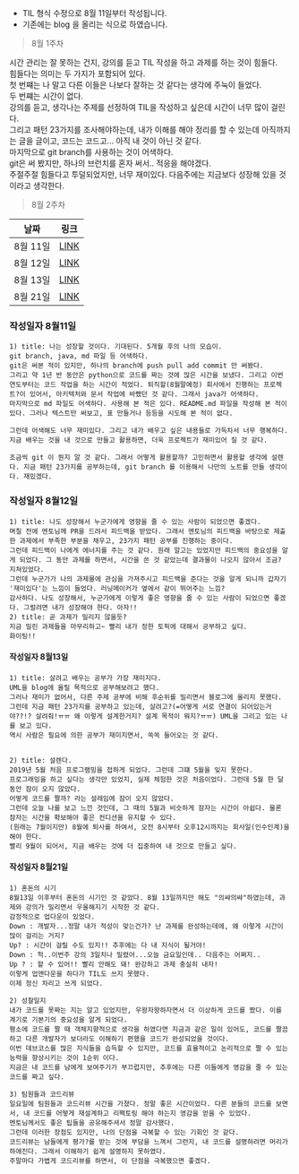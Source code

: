 * TIL 형식 수정으로 8월 11일부터 작성됩니다. 
* 기존에는 blog 을 올리는 식으로 하였습니다. 

> 8월 1주차

시간 관리는 잘 못하는 건지, 강의를 듣고 TIL 작성을 하고 과제를 하는 것이 힘들다. <br>
힘들다는 의미는 두 가지가 포함되어 있다. <br>
첫 번쨰는 나 말고 다른 이들은 나보다 잘하는 것 같다는 생각에 주눅이 들었다. <br>
두 번쨰는 시간이 없다. <br>
강의를 듣고, 생각나는 주제를 선정하여 TIL을 작성하고 싶은데 시간이 너무 많이 걸린다. <br>
그리고 패턴 23가지를 조사해야하는데, 내가 이해를 해야 정리를 할 수 있는데 아직까지는 글을 글이고, 코드는 코드고... 아직 내 것이 아닌 것 같다. <br>
마지막으로 git branch를 사용하는 것이 어색하다. <br>
git은 써 봤지만, 하나의 브런치를 혼자 써서.. 적응을 해야겠다. <br>
주절주절 힘들다고 투덜되었지만, 너무 재미있다. 다음주에는 지금보다 성장해 있을 것이라고 생각한다. <br>


> 8월 2주차

|날짜|링크|
|--|--|
|8월 11일|[LINK](#작성일자-8월11일)|
|8월 12일|[LINK](#작성일자-8월12일)|
|8월 13일|[LINK](#작성일자-8월13일)|
|8월 21일|[LINK](#작성일자-8월21일)|

### 작성일자 8월11일
```
1) title: 나는 성장할 것이다. 기대된다. 5개월 후의 나의 모습이.
git branch, java, md 파일 등 어색하다.
git은 써본 적이 있지만, 하나의 branch에 push pull add commit 만 써봤다.
그리고 약 1년 반 동안은 python으로 코드를 짜는 것에 많은 시간을 보냈다. 그리고 이번 연도부터는 코드 작업을 하는 시간이 적었다. 퇴직할(8월말예정) 회사에서 진행하는 프로젝트?이 있어서, 아키텍처와 문서 작업에 바빴던 것 같다. 그래서 java가 어색하다.
마지막으로 md 파일도 어색하다. 사용해 본 적은 있다. README.md 파일을 작성해 본 적이 있다. 그러나 텍스트만 써보고, 표 만들거나 등등을 시도해 본 적이 없다.

그런데 어색해도 너무 재미있다. 그리고 내가 배우고 싶은 내용들로 가득차서 너무 행복하다. 지금 배우는 것을 내 것으로 만들고 활용하면, 더욱 프로젝트가 재미있어 질 것 같다.

조금씩 git 이 뭔지 알 것 같다. 그래서 어떻게 활용할까? 고민하면서 활용할 생각에 설렌다. 지금 패턴 23가지를 공부하는데, git branch 를 이용해서 나만의 노트를 만들 생각이다. 재밌겠다.
```

### 작성일자 8월12일
```
1) title: 나도 성장해서 누군가에게 영향을 줄 수 있는 사람이 되었으면 좋겠다.
며칠 전에 멘토님께 PR을 드려서 피드백을 받았다. 그래서 멘토님의 피드백을 바탕으로 제출한 과제에서 부족한 부분을 채우고, 23가지 패턴 공부를 진행하는 중이다.
그런데 피드백이 나에게 에너지를 주는 것 같다. 원래 알고는 있었지만 피드백의 중요성을 알게 되었다. 그 동안 과제를 하면서, 시간을 쓴 것 같았는데 결과물이 나오지 않아서 조금? 지쳐있었다. 
그런데 누군가가 나의 과제물에 관심을 가져주시고 피드백을 준다는 것을 알게 되니까 갑자기 '재미있다'는 느낌이 들었다. 러닝메이커가 옆에서 같이 뛰어주는 느낌?
감사하다. 나도 성장해서, 누군가에게 이렇게 좋은 영향을 줄 수 있는 사람이 되었으면 좋겠다. 그럴려면 내가 성장해야 한다. 아자!!
2) title: 곧 과제가 밀리지 않을듯?
지금 밀린 과제들을 마무리하고~ 빨리 내가 정한 토픽에 대해서 공부하고 싶다. 
화이팅!!
```

#### 작성일자 8월13일
```
1) title: 살려고 배우는 공부가 가장 재미지다.
UML을 blog에 올릴 목적으로 공부해보려고 했다. 
그러나 재미가 없어서, 다른 주제 공부에 비해 후순위를 밀리면서 블로그에 올리지 못했다. 
그런데 지금 패턴 23가지를 공부하고 있는데, 살려고?(=어떻게 서로 연결이 되어있는거야??!? 살려줘!ㅠㅠ 왜 이렇게 설계한거지? 설계 목적이 뭐지?ㅠㅠ) UML을 그리고 있는 나를 보고 있다.
역시 사람은 필요에 의한 공부가 재미지면서, 쏙쏙 들어오는 것 같다. 


2) title: 설렌다.
2019년 5월 처음 프로그램밍을 접하게 되었다. 그런데 그떄 5월을 잊지 못한다. 
프로그래밍을 하고 싶다는 생각만 있었지, 실제 체험한 것은 처음이었다. 그런데 5월 한 달 동안 잠이 오지 않았다. 
어떻게 코드를 짤까? 라는 설레임에 잠이 오지 않았다. 
그런데 오늘 나를 보고 느낀 것인데, 그 때의 5월과 비슷하게 잠자는 시간이 아쉽다. 물론 잠자는 시간을 확보해야 좋은 컨디션을 유지할 수 있다. 
(원래는 7월이지만) 8월에 퇴사를 하여서, 오전 8시부터 오후12시까지는 회사일(인수인계)을 해야 한다.
빨리 9월이 되어서, 지금 배우는 것에 더 집중하여 내 것으로 만들고 싶다. 
```

#### 작성일자 8월21일
```
1) 혼돈의 시기
8월13일 이후부터 혼돈의 시기인 것 같았다. 8월 13일까지만 해도 "의쌰의쌰"하였는데, 과제와 강의가 밀리면서 우울해지기 시작한 것 같다. 
감정적으로 업다운이 있었다. 
Down : 개발자...정말 내가 적성이 맞는건가? 난 과제를 완성하는데에, 왜 이렇게 시간이 많이 걸리는 거지? 
Up? : 시간이 걸릴 수도 있지!! 추후에는 다 내 지식이 될거야!
Down : 헉..이번주 강의 3일치나 밀렸어...오늘 금요일인데.. 다음주는 어쩌지..
Up ? : 할 수 있어!! 빨리 안해도 돼! 완강하고 과제 충실히 내자!
이렇게 업앤다운을 하다가 TIL도 쓰지 못했다.
이제 정신 차리고 쓰게 되었다.

2) 성찰일지
내가 코드를 못짜는 지는 알고 있었지만, 우왕자왕하자면서 더 이상하게 코드를 짰다. 이를 계기로 기본기의 중요성을 알게 되었다.
평소에 코드를 짤 때 객체지향적으로 생각을 하였다면 지금과 같은 일이 있어도, 코드를 짤끔하고 다른 개발자가 보더라도 이해하기 편했을 코드가 완성되었을 것이다.
이번 데브코스를 많은 지식들을 습득할 수 있지만, 코드를 효율적이고 논리적으로 짤 수 있는 능력을 향상시키는 것이 1순위 이다.
지금은 내 코드를 남에게 보여주기가 부끄럽지만, 추후에는 다른 이들에게 영감을 줄 수 있는 코드를 짜고 싶다. 

3) 팀원들과 코드리뷰 
일요일에 팀원들과 코드리뷰 시간을 가졌다. 정말 좋은 시간이었다. 다른 분들의 코드를 보면서, 내 코드를 어떻게 재설계하고 리팩토링 해야 하는지 영감을 얻을 수 있었다. 
멘토님께서도 좋은 팁들을 공유해주셔서 정말 감사했다. 
그런데 이러한 장점도 있지만, 나의 단점을 극복할 수 있는 기회인 것 같다.
코드리뷰는 남들에게 평가?를 받는 것에 부담을 느껴서 그런지, 내 코드를 설명하려면 머리가 하애진다. 그래서 이해햐기 쉽게 설명하지 못하였다. 
주말마다 가볍게 코드리뷰를 하면서, 이 단점을 극복했으면 좋겠다. 
```
